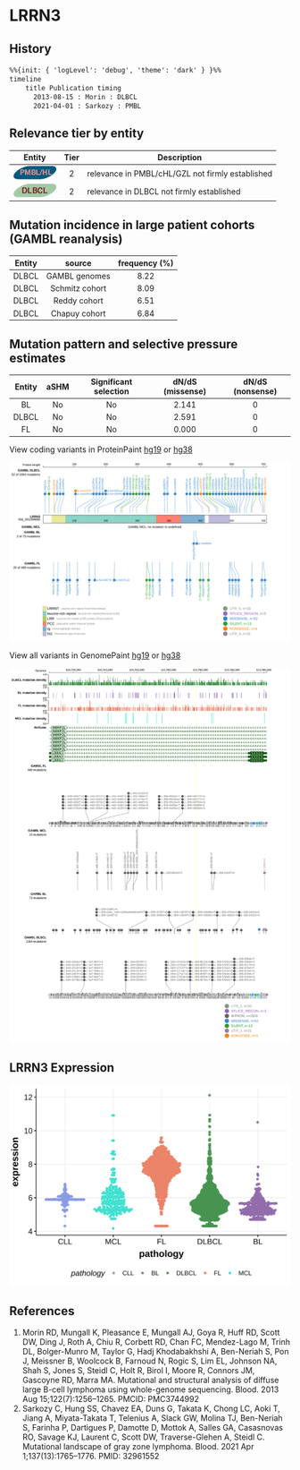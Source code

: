 # LRRN3

## History
```mermaid
%%{init: { 'logLevel': 'debug', 'theme': 'dark' } }%%
timeline
    title Publication timing
      2013-08-15 : Morin : DLBCL
      2021-04-01 : Sarkozy : PMBL
```

## Relevance tier by entity

|Entity|Tier|Description                              |
|:------:|:----:|-----------------------------------------|
|![PMBL](images/icons/PMBL_tier2.png)|2|relevance in PMBL/cHL/GZL not firmly established|
|![DLBCL](images/icons/DLBCL_tier2.png) |2   |relevance in DLBCL not firmly established|

## Mutation incidence in large patient cohorts (GAMBL reanalysis)

|Entity|source        |frequency (%)|
|:------:|:--------------:|:-------------:|
|DLBCL |GAMBL genomes |8.22         |
|DLBCL |Schmitz cohort|8.09         |
|DLBCL |Reddy cohort  |6.51         |
|DLBCL |Chapuy cohort |6.84         |

## Mutation pattern and selective pressure estimates

|Entity|aSHM|Significant selection|dN/dS (missense)|dN/dS (nonsense)|
|:------:|:----:|:---------------------:|:----------------:|:----------------:|
|BL    |No  |No                   |2.141           |0               |
|DLBCL |No  |No                   |2.591           |0               |
|FL    |No  |No                   |0.000           |0               |




View coding variants in ProteinPaint [hg19](https://morinlab.github.io/LLMPP/GAMBL/LRRN3_protein.html)  or [hg38](https://morinlab.github.io/LLMPP/GAMBL/LRRN3_protein_hg38.html)

![](images/proteinpaint/LRRN3_NM_001099660.svg)

View all variants in GenomePaint [hg19](https://morinlab.github.io/LLMPP/GAMBL/LRRN3.html)  or [hg38](https://morinlab.github.io/LLMPP/GAMBL/LRRN3_hg38.html)

![](images/proteinpaint/LRRN3.svg)

## LRRN3 Expression
![](images/gene_expression/LRRN3_by_pathology.svg)
<!-- ORIGIN: morinMutationalStructuralAnalysis2013 -->
<!-- DLBCL: morinMutationalStructuralAnalysis2013 -->
<!-- PMBL: sarkozyMutationalLandscapeGray2021a -->

## References
1.  Morin RD, Mungall K, Pleasance E, Mungall AJ, Goya R, Huff RD, Scott DW, Ding J, Roth A, Chiu R, Corbett RD, Chan FC, Mendez-Lago M, Trinh DL, Bolger-Munro M, Taylor G, Hadj Khodabakhshi A, Ben-Neriah S, Pon J, Meissner B, Woolcock B, Farnoud N, Rogic S, Lim EL, Johnson NA, Shah S, Jones S, Steidl C, Holt R, Birol I, Moore R, Connors JM, Gascoyne RD, Marra MA. Mutational and structural analysis of diffuse large B-cell lymphoma using whole-genome sequencing. Blood. 2013 Aug 15;122(7):1256–1265. PMCID: PMC3744992
2.  Sarkozy C, Hung SS, Chavez EA, Duns G, Takata K, Chong LC, Aoki T, Jiang A, Miyata-Takata T, Telenius A, Slack GW, Molina TJ, Ben-Neriah S, Farinha P, Dartigues P, Damotte D, Mottok A, Salles GA, Casasnovas RO, Savage KJ, Laurent C, Scott DW, Traverse-Glehen A, Steidl C. Mutational landscape of gray zone lymphoma. Blood. 2021 Apr 1;137(13):1765–1776. PMID: 32961552
